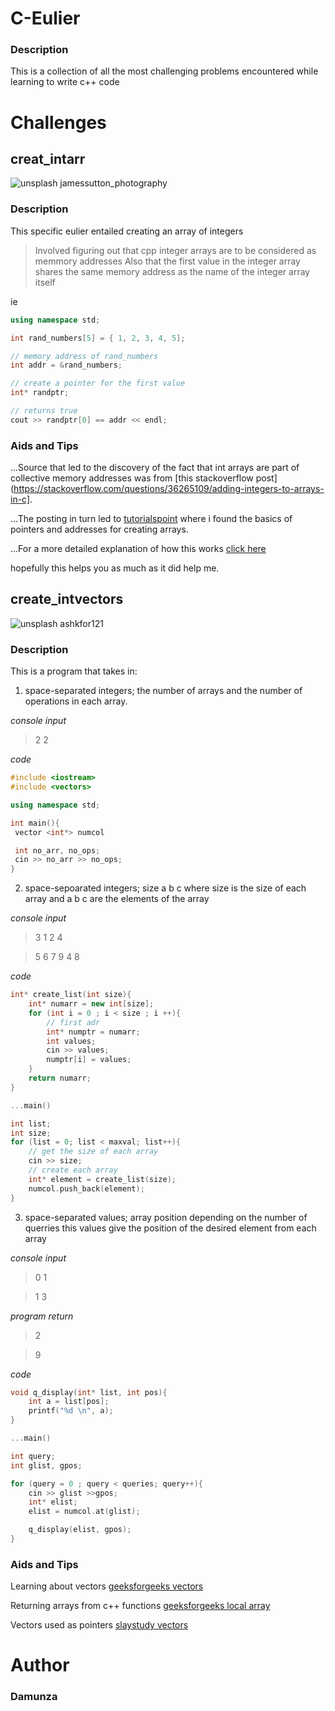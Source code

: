 # C-Eulier

### Description

This is a collection of all the most challenging problems encountered while learning to write c++ code

# Challenges

## creat_intarr

![unsplash jamessutton_photography](https://unsplash.com/photos/qXn5L9BqRbE)

### Description
This specific eulier entailed creating an array of integers
> Involved figuring out that cpp integer arrays are to be considered as memmory addresses
> Also that the first value in the integer array shares the same memory address as the name of the integer array itself

ie

```cpp
using namespace std;

int rand_numbers[5] = { 1, 2, 3, 4, 5];

// memory address of rand_numbers
int addr = &rand_numbers;

// create a pointer for the first value
int* randptr;

// returns true
cout >> randptr[0] == addr << endl;
```

### Aids and Tips

...Source that led to the discovery of the fact that int arrays are part of collective memory addresses was from [this stackoverflow post](https://stackoverflow.com/questions/36265109/adding-integers-to-arrays-in-c].

...The posting in turn led to [tutorialspoint](https://www.tutorialspoint.com/cprogramming/c_pointer_arithmetic.htm) where i found the basics of pointers and addresses for creating arrays.

...For a more detailed explanation of how this works [click here](https://www.geeksforgeeks.org/pointers-c-examples/)

hopefully this helps you as much as it did help me.

## create_intvectors

![unsplash ashkfor121](https://unsplash.com/photos/11YQuWPQ9Bw)

### Description

This is a program that takes in:

1. space-separated integers; the number of arrays and the number of operations in each array.

*console input*

> 2 2

*code*

```cpp
#include <iostream>
#include <vectors>

using namespace std;

int main(){
 vector <int*> numcol

 int no_arr, no_ops;
 cin >> no_arr >> no_ops;
}
```

2. space-sepoarated integers; size a b c where size is the size of each array and a b c are the elements of the array

*console input*
> 3 1 2 4

> 5 6 7 9 4 8

*code*
```cpp
int* create_list(int size){
    int* numarr = new int[size];
    for (int i = 0 ; i < size ; i ++){
        // first adr
        int* numptr = numarr;
        int values;
        cin >> values;
        numptr[i] = values;
    }
    return numarr;
}

...main()

int list;
int size;
for (list = 0; list < maxval; list++){
    // get the size of each array
    cin >> size;
    // create each array
    int* element = create_list(size);
    numcol.push_back(element);
}
```

3. space-separated values; array position depending on the number of querries this values give the position of the desired element from each array

*console input*
> 0 1

> 1 3

*program return*
> 2

> 9

*code*
```cpp
void q_display(int* list, int pos){
    int a = list[pos];
    printf("%d \n", a);
}

...main()

int query;
int glist, gpos;

for (query = 0 ; query < queries; query++){
    cin >> glist >>gpos;
    int* elist;
    elist = numcol.at(glist);

    q_display(elist, gpos);
}
```

### Aids and Tips

Learning about vectors [geeksforgeeks vectors](https://www.geeksforgeeks.org/vector-in-cpp-stl/)

Returning arrays from c++ functions [geeksforgeeks local array](https://www.geeksforgeeks.org/return-local-array-c-function/)

Vectors used as pointers [slaystudy vectors](https://slaystudy.com/c-vector-of-pointers-to-objects/)

# Author
### Damunza
